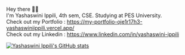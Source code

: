 Hey there ✌🏻 <br/>
I'm Yashaswini Ippili, 4th sem, CSE. Studying at PES University. <br/>
Check out my Portfolio : https://my-portfolio-oje1r17h3-yashaswiniippili.vercel.app/ <br/>
Check out my Linkedin : https://www.linkedin.com/in/yashaswini-ippili <br/>

[![Yashaswini Ippili's GitHub stats](https://github-readme-stats.vercel.app/api?username=YashaswiniIppili)](https://github.com/anuraghazra/github-readme-stats)
